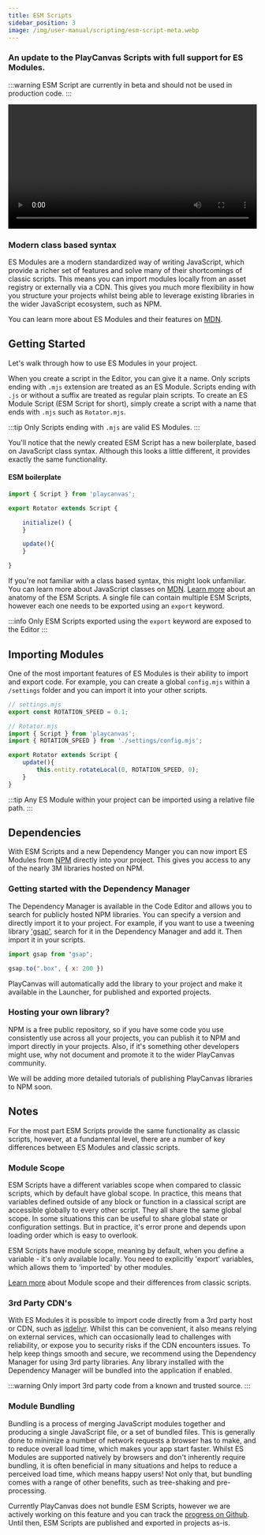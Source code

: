 ```yaml
---
title: ESM Scripts
sidebar_position: 3
image: /img/user-manual/scripting/esm-script-meta.webp
---
```


### An update to the PlayCanvas Scripts with full support for ES Modules. 

:::warning
ESM Script are currently in beta and should not be used in production code.
:::

<video width="100%" controls autoPlay loop>
  <source src="/video/pc-esm-scripts.mp4" type="video/mp4" />
  Your browser does not support the video tag.
</video>

### Modern class based syntax

ES Modules are a modern standardized way of writing JavaScript, which provide a richer set of features and solve many of their shortcomings of classic scripts. This means you can import modules locally from an asset registry or externally via a CDN. This gives you much more flexibility in how you structure your projects whilst being able to leverage existing libraries in the wider JavaScript ecosystem, such as NPM. 

You can learn more about ES Modules and their features on [MDN](https://developer.mozilla.org/en-US/docs/Web/JavaScript/Guide/Modules).

## Getting Started

Let's walk through how to use ES Modules in your project.

When you create a script in the Editor, you can give it a name. Only scripts ending with `.mjs` extension are treated as an ES Module. Scripts ending with `.js` or without a suffix are treated as regular plain scripts. To create an ES Module Script (ESM Script for short), simply create a script with a name that ends with `.mjs` such as `Rotator.mjs`.

:::tip
Only Scripts ending with `.mjs` are valid ES Modules.
:::

You'll notice that the newly created ESM Script has a new boilerplate, based on JavaScript class syntax. Although this looks a little different, it provides exactly the same functionality.

#### ESM boilerplate

```javascript
import { Script } from 'playcanvas';

export Rotator extends Script {

    initialize() {
    }

    update(){
    }

}
```

If you're not familiar with a class based syntax, this might look unfamiliar. You can learn more about JavaScript classes on [MDN](https://developer.mozilla.org/en-US/docs/Web/JavaScript/Reference/Classes). [Learn more](/user-manual/scripting/anatomy/) about an anatomy of the ESM Scripts. A single file can contain multiple ESM Scripts, however each one needs to be exported using an `export` keyword.

:::info
Only ESM Scripts exported using the `export` keyword are exposed to the Editor
:::

## Importing Modules

One of the most important features of ES Modules is their ability to import and export code. For example, you can create a global `config.mjs` within a `/settings` folder and you can import it into your other scripts.

```javascript 
// settings.mjs
export const ROTATION_SPEED = 0.1;

// Rotator.mjs
import { Script } from 'playcanvas';
import { ROTATION_SPEED } from './settings/config.mjs';

export Rotator extends Script {
    update(){
        this.entity.rotateLocal(0, ROTATION_SPEED, 0);
    }
}
```
:::tip
Any ES Module within your project can be imported using a relative file path.
:::


## Dependencies

With ESM Scripts and a new Dependency Manger you can now import ES Modules from [NPM](http://npmjs.com) directly into your project. This gives you access to any of the nearly 3M libraries hosted on NPM. 

### Getting started with the Dependency Manager

The Dependency Manager is available in the Code Editor and allows you to search for publicly hosted NPM libraries. You can specify a version and directly import it to your project. For example, if you want to use a tweening library ['gsap'](https://www.npmjs.com/package/gsap), search for it in the Dependency Manager and add it. Then import it in your scripts.

```javascript
import gsap from "gsap";

gsap.to(".box", { x: 200 })
```

PlayCanvas will automatically add the library to your project and make it available in the Launcher, for published and exported projects.

### Hosting your own library?

NPM is a free public repository, so if you have some code you use consistently use across all your projects, you can publish it to NPM and import directly in your projects. Also, if it's something other developers might use, why not document and promote it to the wider PlayCanvas community.

We will be adding more detailed tutorials of publishing PlayCanvas libraries to NPM soon.

## Notes

For the most part ESM Scripts provide the same functionality as classic scripts, however, at a fundamental level, there are a number of key differences between ES Modules and classic scripts.

### Module Scope

ESM Scripts have a different variables scope when compared to classic scripts, which by default have global scope. In practice, this means that variables defined outside of any block or function in a classical script are accessible globally to every other script. They all share the same global scope. In some situations this can be useful to share global state or configuration settings. But in practice, it's error prone and depends upon loading order which is easy to overlook.

ESM Scripts have module scope, meaning by default, when you define a variable - it's only available locally. You need to explicitly 'export' variables, which allows them to 'imported' by other modules.

[Learn more](https://developer.mozilla.org/en-US/docs/Web/JavaScript/Guide/Modules#other_differences_between_modules_and_standard_scripts) about Module scope and their differences from classic scripts.

### 3rd Party CDN's

With ES Modules it is possible to import code directly from a 3rd party host or CDN, such as [jsdelivr](https://www.jsdelivr.com/). Whilst this can be convenient, it also means relying on external services, which can occasionally lead to challenges with reliability, or expose you to security risks if the CDN encounters issues. To help keep things smooth and secure, we recommend using the Dependency Manager for using 3rd party libraries. 
Any library installed with the Dependency Manager will be bundled into the application if enabled.

:::warning
Only import 3rd party code from a known and trusted source.
:::

### Module Bundling

Bundling is a process of merging JavaScript modules together and producing a single JavaScript file, or a set of bundled files. This is generally done to minimize a number of network requests a browser has to make, and to reduce overall load time, which makes your app start faster. Whilst ES Modules are supported natively by browsers and don't inherently require bundling, it is often beneficial in many situations and helps to reduce a perceived load time, which means happy users! Not only that, but bundling comes with a range of other benefits, such as tree-shaking and pre-processing.

Currently PlayCanvas does not bundle ESM Scripts, however we are actively working on this feature and you can track the [progress on Github](https://github.com/playcanvas/editor/issues/1109). Until then, ESM Scripts are published and exported in projects as-is.
